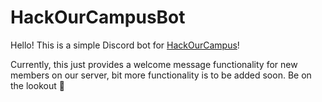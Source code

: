 # HackOurCampusBot

Hello! This is a simple Discord bot for [HackOurCampus](https://hackourcampus.com)!

Currently, this just provides a welcome message functionality for new members on our server, bit more functionality is to be added soon. Be on the lookout 👀
